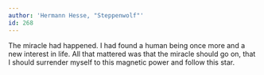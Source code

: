 ```yaml
---
author: 'Hermann Hesse, "Steppenwolf"'
id: 268
---
```


The miracle had happened. I had found a human being once more and a new interest in life. All that mattered was that the miracle should go on, that I should surrender myself to this magnetic power and follow this star.